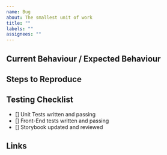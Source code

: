 ```yaml
---
name: Bug
about: The smallest unit of work
title: ""
labels: ""
assignees: ""
---
```


## Current Behaviour / Expected Behaviour

## Steps to Reproduce

## Testing Checklist

- [] Unit Tests written and passing
- [] Front-End tests written and passing
- [] Storybook updated and reviewed

## Links
